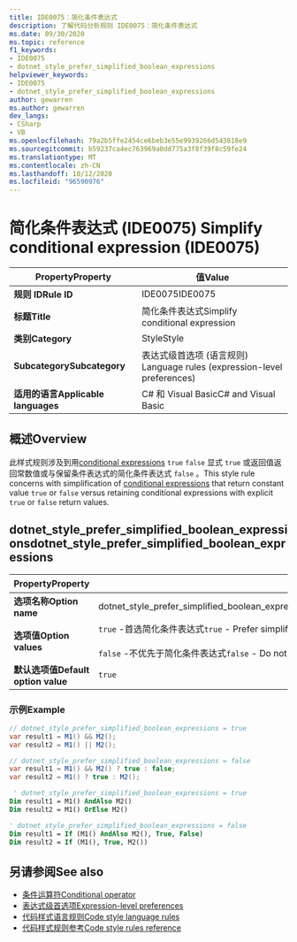 ```yaml
---
title: IDE0075：简化条件表达式
description: 了解代码分析规则 IDE0075：简化条件表达式
ms.date: 09/30/2020
ms.topic: reference
f1_keywords:
- IDE0075
- dotnet_style_prefer_simplified_boolean_expressions
helpviewer_keywords:
- IDE0075
- dotnet_style_prefer_simplified_boolean_expressions
author: gewarren
ms.author: gewarren
dev_langs:
- CSharp
- VB
ms.openlocfilehash: 79a2b5ffe2454ce6beb3e55e9939266d543818e9
ms.sourcegitcommit: b59237ca4ec763969a0dd775a3f8f39f8c59fe24
ms.translationtype: MT
ms.contentlocale: zh-CN
ms.lasthandoff: 10/12/2020
ms.locfileid: "96590976"
---
```

# <a name="simplify-conditional-expression-ide0075"></a><span data-ttu-id="af371-103">简化条件表达式 (IDE0075) </span><span class="sxs-lookup"><span data-stu-id="af371-103">Simplify conditional expression (IDE0075)</span></span>

|<span data-ttu-id="af371-104">Property</span><span class="sxs-lookup"><span data-stu-id="af371-104">Property</span></span>|<span data-ttu-id="af371-105">值</span><span class="sxs-lookup"><span data-stu-id="af371-105">Value</span></span>|
|-|-|
| <span data-ttu-id="af371-106">**规则 ID**</span><span class="sxs-lookup"><span data-stu-id="af371-106">**Rule ID**</span></span> | <span data-ttu-id="af371-107">IDE0075</span><span class="sxs-lookup"><span data-stu-id="af371-107">IDE0075</span></span> |
| <span data-ttu-id="af371-108">**标题**</span><span class="sxs-lookup"><span data-stu-id="af371-108">**Title**</span></span> | <span data-ttu-id="af371-109">简化条件表达式</span><span class="sxs-lookup"><span data-stu-id="af371-109">Simplify conditional expression</span></span> |
| <span data-ttu-id="af371-110">**类别**</span><span class="sxs-lookup"><span data-stu-id="af371-110">**Category**</span></span> | <span data-ttu-id="af371-111">Style</span><span class="sxs-lookup"><span data-stu-id="af371-111">Style</span></span> |
| <span data-ttu-id="af371-112">**Subcategory**</span><span class="sxs-lookup"><span data-stu-id="af371-112">**Subcategory**</span></span> | <span data-ttu-id="af371-113">表达式级首选项 (语言规则) </span><span class="sxs-lookup"><span data-stu-id="af371-113">Language rules (expression-level preferences)</span></span> |
| <span data-ttu-id="af371-114">**适用的语言**</span><span class="sxs-lookup"><span data-stu-id="af371-114">**Applicable languages**</span></span> | <span data-ttu-id="af371-115">C# 和 Visual Basic</span><span class="sxs-lookup"><span data-stu-id="af371-115">C# and Visual Basic</span></span> |

## <a name="overview"></a><span data-ttu-id="af371-116">概述</span><span class="sxs-lookup"><span data-stu-id="af371-116">Overview</span></span>

<span data-ttu-id="af371-117">此样式规则涉及到用[conditional expressions](../../../csharp/language-reference/operators/conditional-operator.md) `true` `false` 显式 `true` 或返回值返回常数值或与保留条件表达式的简化条件表达式 `false` 。</span><span class="sxs-lookup"><span data-stu-id="af371-117">This style rule concerns with simplification of [conditional expressions](../../../csharp/language-reference/operators/conditional-operator.md) that return constant value `true` or `false` versus retaining conditional expressions with explicit `true` or `false` return values.</span></span>

## <a name="dotnet_style_prefer_simplified_boolean_expressions"></a><span data-ttu-id="af371-118">dotnet_style_prefer_simplified_boolean_expressions</span><span class="sxs-lookup"><span data-stu-id="af371-118">dotnet_style_prefer_simplified_boolean_expressions</span></span>

|<span data-ttu-id="af371-119">Property</span><span class="sxs-lookup"><span data-stu-id="af371-119">Property</span></span>|<span data-ttu-id="af371-120">值</span><span class="sxs-lookup"><span data-stu-id="af371-120">Value</span></span>|
|-|-|
| <span data-ttu-id="af371-121">**选项名称**</span><span class="sxs-lookup"><span data-stu-id="af371-121">**Option name**</span></span> | <span data-ttu-id="af371-122">dotnet_style_prefer_simplified_boolean_expressions</span><span class="sxs-lookup"><span data-stu-id="af371-122">dotnet_style_prefer_simplified_boolean_expressions</span></span>
| <span data-ttu-id="af371-123">**选项值**</span><span class="sxs-lookup"><span data-stu-id="af371-123">**Option values**</span></span> | <span data-ttu-id="af371-124">`true` -首选简化条件表达式</span><span class="sxs-lookup"><span data-stu-id="af371-124">`true` - Prefer simplified conditional expressions</span></span><br /><br /> <span data-ttu-id="af371-125">`false` -不优先于简化条件表达式</span><span class="sxs-lookup"><span data-stu-id="af371-125">`false` - Do not prefer simplified conditional expressions</span></span> |
| <span data-ttu-id="af371-126">**默认选项值**</span><span class="sxs-lookup"><span data-stu-id="af371-126">**Default option value**</span></span> | `true` |

### <a name="example"></a><span data-ttu-id="af371-127">示例</span><span class="sxs-lookup"><span data-stu-id="af371-127">Example</span></span>

```csharp
// dotnet_style_prefer_simplified_boolean_expressions = true
var result1 = M1() && M2();
var result2 = M1() || M2();

// dotnet_style_prefer_simplified_boolean_expressions = false
var result1 = M1() && M2() ? true : false;
var result2 = M1() ? true : M2();
```

```vb
 ' dotnet_style_prefer_simplified_boolean_expressions = true
Dim result1 = M1() AndAlso M2()
Dim result2 = M1() OrElse M2()

' dotnet_style_prefer_simplified_boolean_expressions = false
Dim result1 = If (M1() AndAlso M2(), True, False)
Dim result2 = If (M1(), True, M2())
```

## <a name="see-also"></a><span data-ttu-id="af371-128">另请参阅</span><span class="sxs-lookup"><span data-stu-id="af371-128">See also</span></span>

- [<span data-ttu-id="af371-129">条件运算符</span><span class="sxs-lookup"><span data-stu-id="af371-129">Conditional operator</span></span>](../../../csharp/language-reference/operators/conditional-operator.md)
- [<span data-ttu-id="af371-130">表达式级首选项</span><span class="sxs-lookup"><span data-stu-id="af371-130">Expression-level preferences</span></span>](expression-level-preferences.md)
- [<span data-ttu-id="af371-131">代码样式语言规则</span><span class="sxs-lookup"><span data-stu-id="af371-131">Code style language rules</span></span>](language-rules.md)
- [<span data-ttu-id="af371-132">代码样式规则参考</span><span class="sxs-lookup"><span data-stu-id="af371-132">Code style rules reference</span></span>](index.md)

